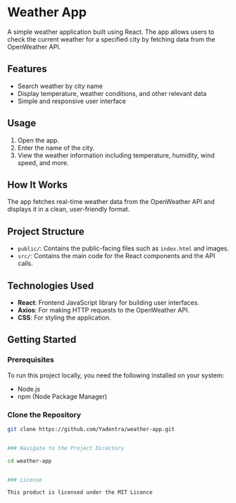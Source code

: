 # Weather App

A simple weather application built using React. The app allows users to check the current weather for a specified city by fetching data from the OpenWeather API.

## Features

- Search weather by city name
- Display temperature, weather conditions, and other relevant data
- Simple and responsive user interface

## Usage

1. Open the app.
2. Enter the name of the city.
3. View the weather information including temperature, humidity, wind speed, and more.

## How It Works

The app fetches real-time weather data from the OpenWeather API and displays it in a clean, user-friendly format.

## Project Structure

- `public/`: Contains the public-facing files such as `index.html` and images.
- `src/`: Contains the main code for the React components and the API calls.

## Technologies Used

- **React**: Frontend JavaScript library for building user interfaces.
- **Axios**: For making HTTP requests to the OpenWeather API.
- **CSS**: For styling the application.

## Getting Started

### Prerequisites

To run this project locally, you need the following installed on your system:

- Node.js
- npm (Node Package Manager)

### Clone the Repository

```bash
git clone https://github.com/Yadentra/weather-app.git


### Navigate to the Project Directory

cd weather-app


### License

This product is licensed under the MIT Licence
